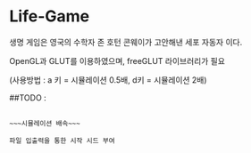 # Life-Game
생명 게임은 영국의 수학자 존 호턴 콘웨이가 고안해낸 세포 자동자 이다.

OpenGL과 GLUT를 이용하였으며, freeGLUT 라이브러리가 필요

(사용방법 : a 키 = 시뮬레이션 0.5배, d키 = 시뮬레이션 2배)

##TODO :

~~~실시간 시뮬레이션~~~

~~~시뮬레이션 배속~~~

파일 입출력을 통한 시작 시드 부여
